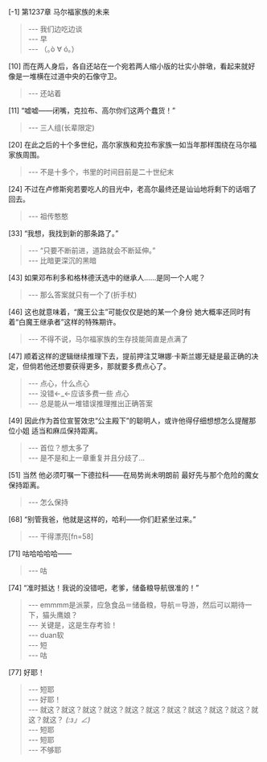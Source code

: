
[-1] 第1237章 马尔福家族的未来
>--- 我们边吃边谈<br>
>--- 早<br>
>--- （｡ò ∀ ó｡）<br>

[10] 而在两人身后，各自还站在一个宛若两人缩小版的壮实小胖墩，看起来就好像是一堆横在过道中央的石像守卫。
>--- 还站着<br>

[11] “嘘嘘——闭嘴，克拉布、高尔你们这两个蠢货！”
>--- 三人组(长辈限定)<br>

[20] 在此之后的十个多世纪，高尔家族和克拉布家族一如当年那样围绕在马尔福家族周围。
>--- 不是十多个，书里的时间目前是二十世纪末<br>

[24] 不过在卢修斯宛若要吃人的目光中，老高尔最终还是讪讪地将剩下的话咽了回去。
>--- 祖传憨憨<br>

[33] “我想，我找到新的那条路了。”
>--- “只要不断前进，道路就会不断延伸。”<br>
>--- 比暗更深沉的黑暗<br>

[43] 如果邓布利多和格林德沃选中的继承人……是同一个人呢？
>--- 那么答案就只有一个了(折手杖)<br>

[46] 这也就意味着，“魔王公主”可能仅仅是她的某一个身份 她大概率还同时有着“白魔王继承者”这样的特殊期许。
>--- 不得不说，马尔福家族的生存技能简直是点满了<br>

[47] 顺着这样的逻辑继续推理下去，提前押注艾琳娜·卡斯兰娜无疑是最正确的决定，但倘若他还想要获得更多，那就要多费点心了。
>--- 点心，什么点心<br>
>--- 没错←_←应该多费一些 点心<br>
>--- 总是能从一堆错误推理推出正确答案<br>

[49] 因此作为首位宣誓效忠“公主殿下”的聪明人，或许他得仔细想想怎么提醒那位小姐 适当和麻瓜保持距离。
>--- 首位？想太多了<br>
>--- 是不是和上一章重复并且分歧了…<br>

[51] 当然 他必须叮嘱一下德拉科——在局势尚未明朗前 最好先与那个危险的魔女保持距离。
>--- 怎么保持<br>

[68] “别管我爸，他就是这样的，哈利——你们赶紧坐过来。”
>--- 干得漂亮[fn=58]<br>

[71] 咕哈哈哈哈——
>--- 咕<br>

[74] “准时抵达！我说的没错吧，老爹，储备粮导航很准的！”
>--- emmmm是派蒙，应急食品＝储备粮，导航＝导游，然后可以期待一下，猫头鹰娘？<br>
>--- 关键是，这是生存考验！<br>
>--- duan软<br>
>--- 短<br>
>--- 咕<br>

[77] 好耶！
>--- 短耶<br>
>--- 好耶！<br>
>--- 就这？就这？就这？就这？就这？就这？就这？就这？就这？就这？就这？就这？
_(:з」∠)_<br>
>--- 短耶<br>
>--- 短耶<br>
>--- 不够耶<br>
